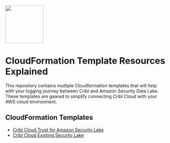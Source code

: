 <img src="https://cribl-logo-marketplace.s3.us-east-1.amazonaws.com/Cribl-Cloud-Logo-2C-Black.png" class="logo" width="120"/>

# CloudFormation Template Resources Explained

This repository contains multiple Cloudformation templates that will help with your logging journey between Cribl and Amazon Security Data Lake. These templates are geared to simplify connecting Cribl Cloud with your AWS cloud environment. 

## CloudFormation Templates 
- [Cribl Cloud Trust for Amazon Security Lake](documentation/Cribl%20Cloud%20Trust%20for%20Amazon%20Security%20Lake.md)
- [Cribl Cloud Existing Security Lake](documentation/Cribl%20Cloud%20Existing%20Security%20Lake.md)